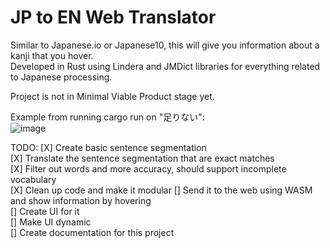 # JP to EN Web Translator

Similar to Japanese.io or Japanese10, this will give you information about a kanji that you hover. 
</br>
Developed in Rust using Lindera and JMDict libraries for everything related to Japanese processing.

Project is not in Minimal Viable Product stage yet. 

Example from running cargo run on "足りない": </br>
![image](https://user-images.githubusercontent.com/83165406/216244133-ca4185b7-2ba6-40ad-bfeb-2d761945b15d.png)


TODO:
[X] Create basic sentence segmentation </br>
[X] Translate the sentence segmentation that are exact matches </br>
[X] Filter out words and more accuracy, should support incomplete vocabulary </br>
[X] Clean up code and make it modular
[] Send it to the web using WASM and show information by hovering </br>
[] Create UI for it </br>
[] Make UI dynamic </br>
[] Create documentation for this project </br>

